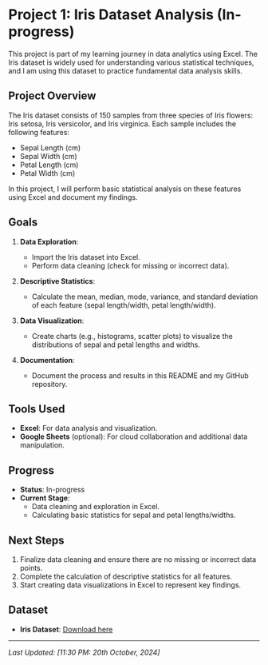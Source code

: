 # Project 1: Iris Dataset Analysis (In-progress)

This project is part of my learning journey in data analytics using Excel. The Iris dataset is widely used for understanding various statistical techniques, and I am using this dataset to practice fundamental data analysis skills.

## Project Overview
The Iris dataset consists of 150 samples from three species of Iris flowers: Iris setosa, Iris versicolor, and Iris virginica. Each sample includes the following features:
- Sepal Length (cm)
- Sepal Width (cm)
- Petal Length (cm)
- Petal Width (cm)

In this project, I will perform basic statistical analysis on these features using Excel and document my findings.

## Goals
1. **Data Exploration**:
   - Import the Iris dataset into Excel.
   - Perform data cleaning (check for missing or incorrect data).
   
2. **Descriptive Statistics**:
   - Calculate the mean, median, mode, variance, and standard deviation of each feature (sepal length/width, petal length/width).
   
3. **Data Visualization**:
   - Create charts (e.g., histograms, scatter plots) to visualize the distributions of sepal and petal lengths and widths.
   
4. **Documentation**:
   - Document the process and results in this README and my GitHub repository.

## Tools Used
- **Excel**: For data analysis and visualization.
- **Google Sheets** (optional): For cloud collaboration and additional data manipulation.
  
## Progress
- **Status**: In-progress
- **Current Stage**: 
   - Data cleaning and exploration in Excel.
   - Calculating basic statistics for sepal and petal lengths/widths.

## Next Steps
1. Finalize data cleaning and ensure there are no missing or incorrect data points.
2. Complete the calculation of descriptive statistics for all features.
3. Start creating data visualizations in Excel to represent key findings.

## Dataset
- **Iris Dataset**: [Download here](https://archive.ics.uci.edu/ml/datasets/iris)

---

*Last Updated: [11:30 PM: 20th October, 2024]*

